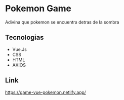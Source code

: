 # Pokemon Game 

Adivina que pokemon se encuentra detras de la sombra 

## Tecnologias
- Vue.Js
- CSS
- HTML
- AXIOS
## Link 

https://game-vue-pokemon.netlify.app/